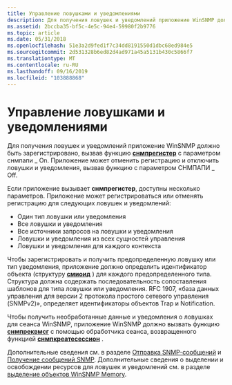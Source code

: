```yaml
---
title: Управление ловушками и уведомлениями
description: Для получения ловушек и уведомлений приложение WinSNMP должно быть зарегистрировано, вызвав функцию Снмпрегистер с параметром СНМПАПИ \_ On. Приложение может отменить регистрацию и отключить ловушки и уведомления, вызвав функцию с параметром СНМПАПИ \_ Off.
ms.assetid: 2bccba35-bf5c-4e5c-94e4-59980f2b9776
ms.topic: article
ms.date: 05/31/2018
ms.openlocfilehash: 51e3a2d9fed1f7c34dd8191550d1dbc68ed984e5
ms.sourcegitcommit: 2d531328b6ed82d4ad971a45a5131b430c5866f7
ms.translationtype: MT
ms.contentlocale: ru-RU
ms.lasthandoff: 09/16/2019
ms.locfileid: "103888868"
---
```

# <a name="managing-traps-and-notifications"></a>Управление ловушками и уведомлениями

Для получения ловушек и уведомлений приложение WinSNMP должно быть зарегистрировано, вызвав функцию [**снмпрегистер**](/windows/desktop/api/Winsnmp/nf-winsnmp-snmpregister) с параметром снмпапи \_ On. Приложение может отменить регистрацию и отключить ловушки и уведомления, вызвав функцию с параметром СНМПАПИ \_ Off.

Если приложение вызывает **снмпрегистер**, доступны несколько параметров. Приложение может регистрироваться или отменять регистрацию для следующих ловушек и уведомлений:

-   Один тип ловушки или уведомления
-   Все ловушки и уведомления
-   Все источники запросов на ловушки и уведомления
-   Ловушки и уведомления из всех сущностей управления
-   Ловушки и уведомления для каждого контекста

Чтобы зарегистрировать и получить предопределенную ловушку или тип уведомления, приложение должно определить идентификатор объекта (структуру [**смиоид**](/windows/desktop/api/Winsnmp/ns-winsnmp-smioid) ) для каждого предопределенного типа. Структура должна содержать последовательность сопоставления шаблонов для типа ловушки или уведомления. RFC 1907, «база данных управления для версии 2 протокола простого сетевого управления (SNMPv2)», определяет идентификаторы объектов Trap и Notification.

Чтобы получить необработанные данные и уведомления о ловушках для сеанса WinSNMP, приложение WinSNMP должно вызвать функцию [**снмпреквмсг**](/windows/desktop/api/Winsnmp/nf-winsnmp-snmprecvmsg) с помощью обработчика сеанса, возвращенного функцией [**снмпкреатесессион**](/windows/desktop/api/Winsnmp/nf-winsnmp-snmpcreatesession) .

Дополнительные сведения см. в разделе [Отправка SNMP-сообщений](sending-snmp-messages.md) и [Получение сообщений SNMP](receiving-snmp-messages.md). Дополнительные сведения о выделении и освобождении ресурсов для ловушек и уведомлений см. в разделе [выделение объектов WinSNMP Memory](allocating-winsnmp-memory-objects.md).

 

 





